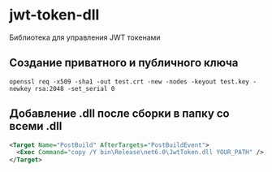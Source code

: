 # jwt-token-dll
Библиотека для управления JWT токенами

## Создание приватного и публичного ключа
```ShellSession
openssl req -x509 -sha1 -out test.crt -new -nodes -keyout test.key -newkey rsa:2048 -set_serial 0
```

## Добавление .dll после сборки в папку со всеми .dll

```xml
<Target Name="PostBuild" AfterTargets="PostBuildEvent">
  <Exec Command="copy /Y bin\Release\net6.0\JwtToken.dll YOUR_PATH" />
</Target>
```
